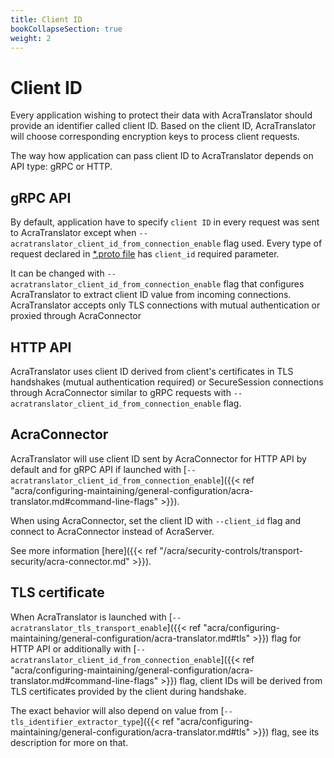 ```yaml
---
title: Client ID
bookCollapseSection: true
weight: 2
---
```


# Client ID

Every application wishing to protect their data with AcraTranslator should provide an identifier called client ID.
Based on the client ID, AcraTranslator will choose corresponding encryption keys to process client requests.

The way how application can pass client ID to AcraTranslator depends on API type: gRPC or HTTP.

## gRPC API

By default, application have to specify `client ID` in every request was sent to AcraTranslator except when
`--acratranslator_client_id_from_connection_enable` flag used. Every type of request declared in 
[*.proto file](https://github.com/cossacklabs/acra/blob/stable/cmd/acra-translator/grpc_api/api.proto) has `client_id`
required parameter.

It can be changed with `--acratranslator_client_id_from_connection_enable` flag that configures AcraTranslator to 
extract client ID value from incoming connections. AcraTranslator accepts only TLS connections with mutual authentication
or proxied through AcraConnector

## HTTP API

AcraTranslator uses client ID derived from client's certificates in TLS handshakes (mutual authentication required) or
SecureSession connections through AcraConnector similar to gRPC requests with `--acratranslator_client_id_from_connection_enable`
flag.

## AcraConnector

AcraTranslator will use client ID sent by AcraConnector for HTTP API by default and for gRPC API if launched with
[`--acratranslator_client_id_from_connection_enable`]({{< ref "acra/configuring-maintaining/general-configuration/acra-translator.md#command-line-flags" >}}).

When using AcraConnector, set the client ID with `--client_id` flag and connect to AcraConnector instead of AcraServer.

See more information [here]({{< ref "/acra/security-controls/transport-security/acra-connector.md" >}}).

## TLS certificate

When AcraTranslator is launched with [`--acratranslator_tls_transport_enable`]({{< ref "acra/configuring-maintaining/general-configuration/acra-translator.md#tls" >}}) flag
for HTTP API or additionally with [`--acratranslator_client_id_from_connection_enable`]({{< ref "acra/configuring-maintaining/general-configuration/acra-translator.md#command-line-flags" >}}) 
flag, client IDs will be derived from TLS certificates provided by the client during handshake.

The exact behavior will also depend on value from
[`--tls_identifier_extractor_type`]({{< ref "acra/configuring-maintaining/general-configuration/acra-translator.md#tls" >}}) flag,
see its description for more on that.
